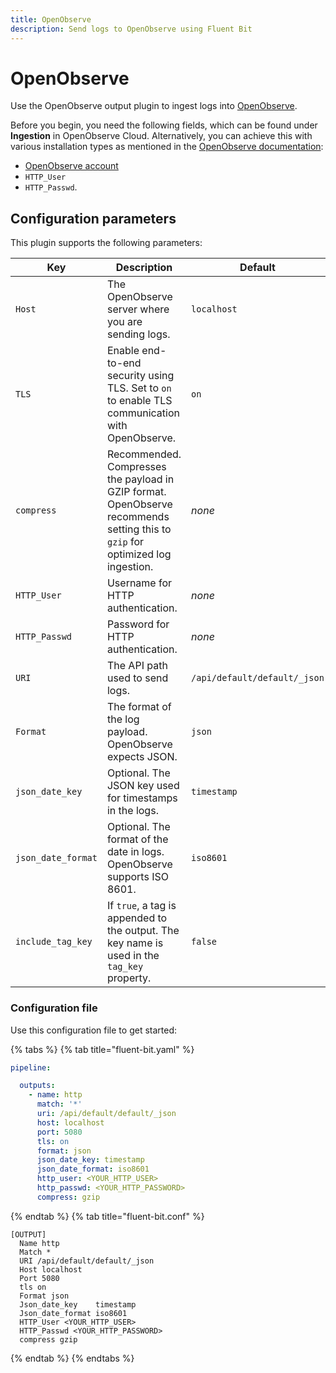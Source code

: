 ```yaml
---
title: OpenObserve
description: Send logs to OpenObserve using Fluent Bit
---
```


# OpenObserve

Use the OpenObserve output plugin to ingest logs into [OpenObserve](https://openobserve.ai/).

Before you begin, you need the following fields, which can be found under **Ingestion** in OpenObserve Cloud. Alternatively, you can achieve this with various installation types as mentioned in the [OpenObserve documentation](https://openobserve.ai/docs/quickstart/):

- [OpenObserve account](https://cloud.openobserve.ai/)
- `HTTP_User`
- `HTTP_Passwd`.

## Configuration parameters

This plugin supports the following parameters:

| Key | Description | Default |
| --- | ----------- | ------- |
| `Host` | The OpenObserve server where you are sending logs. | `localhost` |
| `TLS`  | Enable end-to-end security using TLS. Set to `on` to enable TLS communication with OpenObserve. | `on` |
| `compress` | Recommended. Compresses the payload in GZIP format. OpenObserve recommends setting this to `gzip` for optimized log ingestion. | _none_ |
| `HTTP_User` | Username for HTTP authentication. | _none_ |
| `HTTP_Passwd` | Password for HTTP authentication. | _none_ |
| `URI` | The API path used to send logs. | `/api/default/default/_json` |
| `Format` | The format of the log payload. OpenObserve expects JSON. | `json` |
| `json_date_key` | Optional. The JSON key used for timestamps in the logs. | `timestamp` |
| `json_date_format` | Optional. The format of the date in logs. OpenObserve supports ISO 8601. | `iso8601` |
| `include_tag_key` | If `true`, a tag is appended to the output. The key name is used in the `tag_key` property. | `false` |

### Configuration file

Use this configuration file to get started:

{% tabs %}
{% tab title="fluent-bit.yaml" %}

```yaml
pipeline:

  outputs:
    - name: http
      match: '*'
      uri: /api/default/default/_json
      host: localhost
      port: 5080
      tls: on
      format: json
      json_date_key: timestamp
      json_date_format: iso8601
      http_user: <YOUR_HTTP_USER>
      http_passwd: <YOUR_HTTP_PASSWORD>
      compress: gzip

```

{% endtab %}
{% tab title="fluent-bit.conf" %}

```text
[OUTPUT]
  Name http
  Match *
  URI /api/default/default/_json
  Host localhost
  Port 5080
  tls on
  Format json
  Json_date_key    timestamp
  Json_date_format iso8601
  HTTP_User <YOUR_HTTP_USER>
  HTTP_Passwd <YOUR_HTTP_PASSWORD>
  compress gzip
```

{% endtab %}
{% endtabs %}
